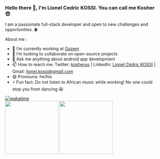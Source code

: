 ### Hello there 👋, I'm Lionel Cedric KOSSI. You can call me Kosher 😎
I am a passionate full-stack developer and open to new challenges and opportunities. 🍀

About me :

- 🔭 I’m currently working at [Gozem](https://gozem.co)
- 👯 I’m looking to collaborate on open-source projects
- 💬 Ask me anything about android app development
- 📫 How to reach me: Twitter: [kosherus](https://twitter.com/kosherus) | LinkedIn: [Lionel Cédric KOSSI](https://www.linkedin.com/in/lionel-c%C3%A9dric-kossi-323042172/) | Gmail: lionel.kossi@gmail.com
- 😄 Pronouns: he/his
- ⚡ Fun fact: Do not listen to African music while working! No one could stop you from dancing 😆

[![wakatime](https://wakatime.com/badge/user/d168cb32-4df9-49b9-b40e-64082a3ecc28.svg)](https://wakatime.com/@d168cb32-4df9-49b9-b40e-64082a3ecc28)
</br>
<img src="https://github-readme-stats.vercel.app/api?username=kosher9&count_private=true&include_all_commits=true&layout=compact&theme=tokyonight" height="175"/>     <img src="https://github-readme-stats.vercel.app/api/top-langs/?username=kosher9&layout=compact&theme=tokyonight" height="175"/>
